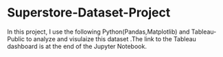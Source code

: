 # Superstore-Dataset-Project
In this project, I use the following Python(Pandas,Matplotlib) and Tableau-Public to analyze and visulaize this dataset .The link to the Tableau dashboard is at the end of the Jupyter Notebook.
